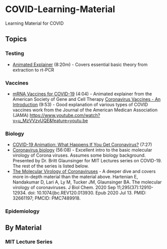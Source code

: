 # COVID-Learning-Material
Learning Material for COVID

## Topics
### Testing
* [Animated Explainer](https://www.youtube.com/watch?v=ThG_02miq-4) (8:20m) - Covers essential basic theory from extraction to rt-PCR

### Vaccines
* [mRNA Vaccines for COVID-19](https://www.youtube.com/watch?v=SR-9Bo2CaRQ) (4:04) - Animated explainer from the American Society of Gene and Cell Therapy
[Coronavirus Vaccines - An Introduction](https://www.youtube.com/watch?v=KMc3vL_MIeo) (9:53) - Good explanation of various types of COVID vaccines work from the Journal of the American Medican Association (JAMA)
https://www.youtube.com/watch?v=u_MzVVzvUQE&feature=youtu.be
### Biology
* [COVID-19 Animation: What Happens If You Get Coronavirus?](https://www.youtube.com/watch?v=5DGwOJXSxqg) (7:27)
* [Coronavirus biology](https://www.youtube.com/watch?v=r2mOU2qOCYs) (56:08) - Excellent intro to the basic molecular virology of Corona viruses. Assumes some biology background. Presented by Dr. Britt Glaunsinger for MIT Lectures series on COVID-19. The rest of the series is listed below. 
* [The Molecular Virology of Coronaviruses](https://www.ncbi.nlm.nih.gov/pmc/articles/PMC7489918/pdf/zbc12910.pdf) - A deeper dive and covers more in-depth material than the material above. Hartenian E, Nandakumar D, Lari A, Ly M, Tucker JM, Glaunsinger BA. The molecular virology of coronaviruses. J Biol Chem. 2020 Sep 11;295(37):12910-12934. doi: 10.1074/jbc.REV120.013930. Epub 2020 Jul 13. PMID: 32661197; PMCID: PMC7489918.


### Epidemiology

## By Material
### MIT Lecture Series

